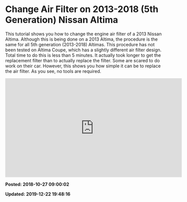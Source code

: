 # Change Air Filter on 2013-2018 (5th Generation) Nissan Altima

This tutorial shows you how to change the engine air filter of a 2013 Nissan Altima. Although 
this is being done on a 2013 Altima, the procedure is the same for all 5th generation 
(2013-2018) Altimas. This procedure has not been tested on Altima Coupe, which has a slightly 
different air filter design. Total time to do this is less than 5 minutes. It actually took 
longer to get the replacement filter than to actually replace the filter. Some are scared to 
do work on their car. However, this shows you how simple it can be to replace the air 
filter. As you see, no tools are required.
 
<iframe width="560" height="315" src="https://www.youtube.com/embed/DC7k4ZcmyCM" frameborder="0" allow="autoplay; encrypted-media" allowfullscreen=""></iframe>

**Posted: 2018-10-27 09:00:02** 

**Updated: 2019-12-22 19:48:16** 

